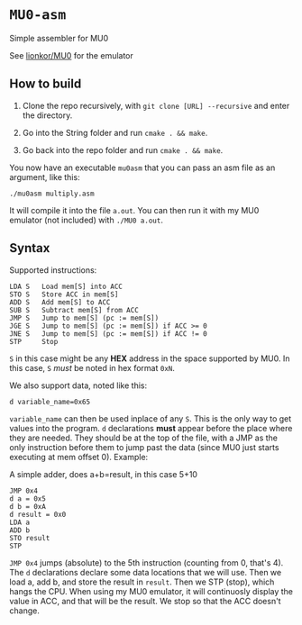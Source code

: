 # `MU0-asm`

Simple assembler for MU0

See [lionkor/MU0](https://github.com/lionkor/MU0) for the emulator


## How to build

1. Clone the repo recursively, with `git clone [URL] --recursive` and enter the directory.

2. Go into the String folder and run `cmake . && make`.

3. Go back into the repo folder and run `cmake . && make`.

You now have an executable `mu0asm` that you can pass an asm file as an argument, like this:

`./mu0asm multiply.asm`

It will compile it into the file `a.out`. You can then run it with my MU0 emulator (not included) with `./MU0 a.out`.

## Syntax

Supported instructions:
```
LDA S   Load mem[S] into ACC
STO S   Store ACC in mem[S]
ADD S   Add mem[S] to ACC
SUB S   Subtract mem[S] from ACC
JMP S   Jump to mem[S] (pc := mem[S])
JGE S   Jump to mem[S] (pc := mem[S]) if ACC >= 0
JNE S   Jump to mem[S] (pc := mem[S]) if ACC != 0
STP     Stop
```

`S` in this case might be any **HEX** address in the space supported by MU0. In this case, `S` *must* be noted in hex format `0xN`.

We also support data, noted like this:
```
d variable_name=0x65
```
`variable_name` can then be used inplace of any `S`.
This is the only way to get values into the program. 
`d` declarations **must** appear before the place where they are needed. They should be at the top of the file, with a JMP as the only instruction before them to jump past the data (since MU0 just starts executing at mem offset 0). Example:

A simple adder, does a+b=result, in this case 5+10
```
JMP 0x4
d a = 0x5
d b = 0xA
d result = 0x0
LDA a
ADD b
STO result
STP
```
`JMP 0x4` jumps (absolute) to the 5th instruction (counting from 0, that's 4).
The `d` declarations declare some data locations that we will use.
Then we load a, add b, and store the result in `result`.
Then we STP (stop), which hangs the CPU. When using my MU0 emulator, it will continuosly display the value in ACC, and that will be the result. We stop so that the ACC doesn't change.
